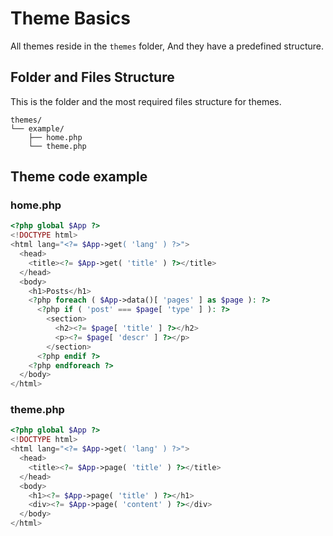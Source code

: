 # Theme Basics
All themes reside in the `themes` folder, And they have a predefined structure.


## Folder and Files Structure
This is the folder and the most required files structure for themes.     

```plain
themes/
└── example/
    ├── home.php
    └── theme.php
```


## Theme code example

### home.php

```php
<?php global $App ?>
<!DOCTYPE html>
<html lang="<?= $App->get( 'lang' ) ?>">
  <head>
    <title><?= $App->get( 'title' ) ?></title>
  </head>
  <body>
    <h1>Posts</h1>
    <?php foreach ( $App->data()[ 'pages' ] as $page ): ?>
      <?php if ( 'post' === $page[ 'type' ] ): ?>
        <section>
          <h2><?= $page[ 'title' ] ?></h2>
          <p><?= $page[ 'descr' ] ?></p>
        </section>
      <?php endif ?>
    <?php endforeach ?>
  </body>
</html>
```

### theme.php

```php
<?php global $App ?>
<!DOCTYPE html>
<html lang="<?= $App->get( 'lang' ) ?>">
  <head>
    <title><?= $App->page( 'title' ) ?></title>
  </head>
  <body>
    <h1><?= $App->page( 'title' ) ?></h1>
    <div><?= $App->page( 'content' ) ?></div>
  </body>
</html>
```







